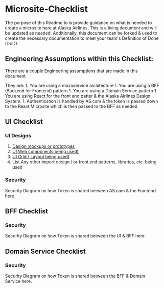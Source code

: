 # Microsite-Checklist
The purpose of this Readme to is provide guidance on what is needed to create a microsite here at Alaska Airlines.  This is a living document and will be updated as needed. Additionally, this document can be forked & used to create the necessary documentation to meet your team's Definition of Done (DoD).

## Engineering Assumptions within this Checklist:
There are a couple Engineering assumptions that are made in this document. 

They are:
    1. You are using a microservice architecture
    1. You are using a BFF (Backend for Frontend) pattern
    1. You are using a Domain Service pattern
    1. You are using React for the front end patter & the Alaska Airlines Design System.
    1. Authentication is handled by AS.com & the token is passed down to the React Microsite which is then passed to the BFF as needed.


## UI Checklist
### UI Designs
1. [Design mockups or prototypes]()
1. [UI Web components being used)]() 
1. [UI Grid / Layout being used)]() 
1. List Any other import design / or front end patterns, libraries, etc. being used

### Security
Security Diagram on how Token is shared between AS.com & the Frontend here.
## BFF Checklist
### Security
Security Diagram on how Token is shared between the UI & BFF here.
## Domain Service Checklist
### Security
Security Diagram on how Token is shared between the BFF & Domain Service here.